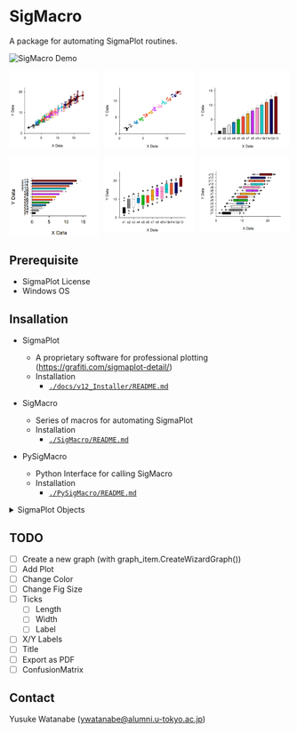 <!-- ---
!-- Timestamp: 2025-03-24 00:03:03
!-- Author: ywatanabe
!-- File: /home/ywatanabe/win/documents/SigMacro/README.md
!-- --- -->

# SigMacro

A package for automating SigmaPlot routines.

![SigMacro Demo](./docs/demo.gif)

<div style="display: grid; grid-template-columns: repeat(3, 1fr); grid-gap: 10px;">
  <img src="./SigMacro/Templates/complete/line.gif" alt="Line Plot Demo" />
  <img src="./SigMacro/Templates/complete/scatter.gif" alt="Scatter Plot Demo" />
  <img src="./SigMacro/Templates/complete/bar.gif" alt="Bar Plot Demo" />
  <img src="./SigMacro/Templates/complete/bar_h.gif" alt="Bar Plot Demo (Horizontal)" />
  <img src="./SigMacro/Templates/complete/box.gif" alt="Box Plot Demo" />
  <img src="./SigMacro/Templates/complete/box_h.gif" alt="Box Plot Demo (Horizontal)" />
</div>


## Prerequisite

 - SigmaPlot License 
 - Windows OS

## Insallation

- SigmaPlot
  - A proprietary software for professional plotting (https://grafiti.com/sigmaplot-detail/)
  - Installation
    - [`./docs/v12_Installer/README.md`](./docs/v12_Installer/README.md)

- SigMacro
  - Series of macros for automating SigmaPlot
  - Installation
    - [`./SigMacro/README.md`](./SigMacro/README.md)

- PySigMacro
  - Python Interface for calling SigMacro
  - Installation
    - [`./PySigMacro/README.md`](./PySigMacro/README.md)

<details>
<summary>SigmaPlot Objects</summary>

``` plaintext
**Application**
└── **Notebooks** (collection)
    └── **Notebook**
        └── **NotebookItems** (collection)
            ├── **NativeWorksheetItem**
            │   ├── **DataTableNamedDataRanges** (collection)
            │   │   └── **NamedDataRange**
            │   ├── Smoother
            │   ├── PlotEquation
            │   └── **GraphWizard**
            ├── ExcelItem
            │   ├── DataTableNamedDataRanges (collection)
            │   │   └── NamedDataRange
            │   ├── Smoother
            │   ├── PlotEquation
            │   └── **GraphWizard**
            ├── FitItem
            │   └── FitResults
            ├── TransformItem
            ├── ReportItem
            ├── **MacroItem**
            ├── **NotebookItem**
            ├── **SectionItem**
            └── **GraphItem**
                └── **Pages** (collection)
                    └── **GraphObjects (Page)** (collection)
                        ├── Text
                        ├── **Line**
                        ├── **Solid**
                        ├── **GraphObject**
                        ├── Group
                        ├── Smoother
                        ├── PlotEquation
                        └── **Graph**
                            ├── **Graph Objects (Axis)** (collection)
                            │   └── **Axis**
                            ├── **Line** (collection)
                            ├── Text (collection)
                            │   └── Text
                            ├── Group (AutoLegend)
                            │   ├── Solid
                            │   └── Text
                            ├── **Graph Objects (Plots)** (collection)
                            │   └── **Plot**
                            │       ├── Symbol
                            │       ├── **Line**
                            │       ├── **Solid**
                            │       └── Text
                            ├── GraphObjects (Tuple) (collection)
                            │   └── Tuple
                            ├── Graph Objects (DropLines) (collection)
                            │   └── Line
                            └── Graph Objects (Function) (collection)
                                ├── Function (Line)
                                └── Text
```
</details>

## TODO
- [ ] Create a new graph (with graph_item.CreateWizardGraph())
- [ ] Add Plot
- [ ] Change Color
- [ ] Change Fig Size
- [ ] Ticks
  - [ ] Length
  - [ ] Width
  - [ ] Label
- [ ] X/Y Labels
- [ ] Title
- [ ] Export as PDF
- [ ] ConfusionMatrix

## Contact
Yusuke Watanabe (ywatanabe@alumni.u-tokyo.ac.jp)

<!-- EOF -->